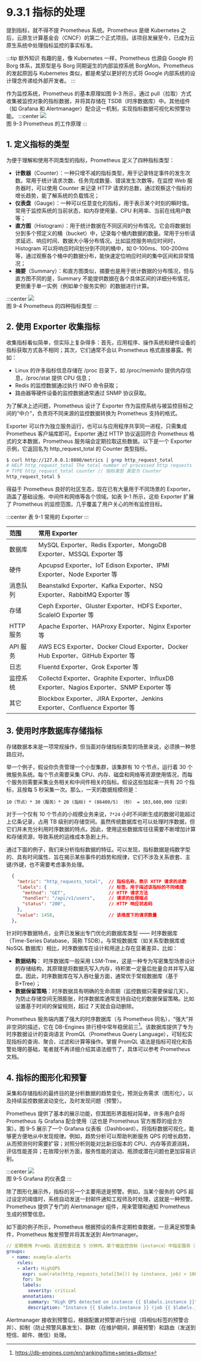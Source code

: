 # 9.3.1 指标的处理

提到指标，就不得不提 Prometheus 系统。Prometheus 是继 Kubernetes 之后，云原生计算基金会（CNCF）的第二个正式项目。该项目发展至今，已成为云原生系统中处理指标监控的事实标准。

:::tip 额外知识
有趣的是，像 Kubernetes 一样，Prometheus 也源自 Google 的 Borg 体系，其原型是与 Borg 同期诞生的内部监控系统 BorgMon。Prometheus 的发起原因与 Kubernetes 类似，都是希望以更好的方式将 Google 内部系统的设计理念传递给外部开发者。
:::

作为监控系统，Prometheus 的基本原理如图 9-3 所示，通过 pull（拉取）方式收集被监控对象的指标数据，并将其存储在 TSDB（时序数据库）中。其他组件（如 Grafana 和 Alertmanager）配合这一机制，实现指标数据可视化和预警功能。
:::center
  ![](../assets/prometheus-arch.png)<br/>
  图 9-3 Prometheus 的工作原理
:::

## 1. 定义指标的类型

为便于理解和使用不同类型的指标，Prometheus 定义了四种指标类型：

- **计数器**（Counter）：一种只增不减的指标类型，用于记录特定事件的发生次数。常用于统计请求次数、任务完成数量、错误发生次数等。在监控 Web 服务器时，可以使用 Counter 来记录 HTTP 请求的总数，通过观察这个指标的增长趋势，能了解系统的负载情况；
- **仪表盘**（Gauge）：一种可以任意变化的指标，用于表示某个时刻的瞬时值。常用于监控系统的当前状态，如内存使用量、CPU 利用率、当前在线用户数等；
- **直方图**（Histogram）：用于统计数据在不同区间的分布情况。它会将数据划分到多个预定义的桶（bucket）中，记录每个桶内数据的数量。常用于分析请求延迟、响应时间、数据大小等分布情况。比如监控服务响应时间时，Histogram 可以将响应时间划分到不同的桶中，如 0-100ms、100-200ms 等，通过观察各个桶中的数据分布，能快速定位响应时间的集中区间和异常情况；
- **摘要**（Summary）：和直方图类似，摘要也是用于统计数据的分布情况，但与直方图不同的是，Summary 不能提供数据在各个具体区间的详细分布情况，更侧重于单一实例（例如单个服务实例）的数据进行计算。

:::center
  ![](../assets/four-metrics-type.png)<br/>
  图 9-4 Prometheus 的四种指标类型
:::

## 2. 使用 Exporter 收集指标

收集指标看似简单，但实际上复杂得多：首先，应用程序、操作系统和硬件设备的指标获取方式各不相同；其次，它们通常不会以 Prometheus 格式直接暴露。例如：

- Linux 的许多指标信息存储在 /proc 目录下，如 /proc/meminfo 提供内存信息，/proc/stat 提供 CPU 信息；
- Redis 的监控数据通过执行 INFO 命令获取；
- 路由器等硬件设备的监控数据通常通过 SNMP 协议获取。

为了解决上述问题，Prometheus 设计了 Exporter 作为监控系统与被监控目标之间的“中介”，负责将不同来源的监控数据转换为 Prometheus 支持的格式。

Exporter 可以作为独立服务运行，也可以与应用程序共享同一进程，只需集成 Prometheus 客户端库即可。Exporter 通过 HTTP 协议返回符合 Prometheus 格式的文本数据，Prometheus 服务端会定期拉取这些数据。以下是一个 Exporter 示例，它返回名为 http_request_total 的 Counter 类型指标。

```bash
$ curl http://127.0.0.1:8080/metrics | grep http_request_total
# HELP http_request_total The total number of processed http requests
# TYPE http_request_total counter // 指标类型 类型为 Counter
http_request_total 5
```

得益于 Prometheus 良好的社区生态，现在已有大量用于不同场景的 Exporter，涵盖了基础设施、中间件和网络等各个领域。如表 9-1 所示，这些 Exporter 扩展了 Prometheus 的监控范围，几乎覆盖了用户关心的所有监控目标。

:::center
表 9-1 常用的 Exporter
:::

| 范围 | 常用 Exporter |
|:--|:--|
 | 数据库 |  MySQL Exporter、Redis Exporter、MongoDB Exporter、MSSQL Exporter 等 | 
 | 硬件 | Apcupsd Exporter、IoT Edison Exporter、IPMI Exporter、Node Exporter 等 | 
 | 消息队列 |  Beanstalkd Exporter、Kafka Exporter、NSQ Exporter、RabbitMQ Exporter 等 |
 | 存储 | Ceph Exporter、Gluster Exporter、HDFS Exporter、ScaleIO Exporter 等 | 
 | HTTP 服务 | Apache Exporter、HAProxy Exporter、Nginx Exporter 等 |
 | API 服务 | AWS ECS Exporter、Docker Cloud Exporter、Docker Hub Exporter、GitHub Exporter 等 | 
 | 日志 | Fluentd Exporter、Grok Exporter 等 | 
 | 监控系统 |  Collectd Exporter、Graphite Exporter、InfluxDB Exporter、Nagios Exporter、SNMP Exporter 等 |
 | 其它 | Blockbox Exporter、JIRA Exporter、Jenkins Exporter、Confluence Exporter 等|

## 3. 使用时序数据库存储指标

存储数据本来是一项常规操作，但当面对存储指标类型的场景来说，必须换一种思路应对。

举一个例子，假设你负责管理一个小型集群，该集群有 10 个节点，运行着 30 个微服务系统。每个节点需要采集 CPU、内存、磁盘和网络等资源使用情况，而每个服务则需要采集业务相关和中间件相关的指标。假设这些加起来一共有 20 个指标，且按每 5 秒采集一次。那么，一天的数据规模将是：

```
10（节点）* 30（服务）* 20 (指标) * (86400/5) （秒） = 103,680,000（记录）
```

对于一个仅有 10 个节点的小规模业务来说，`7*24` 小时不间断生成的数据可能超过上亿条记录，占用 TB 级别的存储空间。虽然传统数据库也可以处理时序数据，但它们并未充分利用时序数据的特点。因此，使用这些数据库往往需要不断增加计算和存储资源，导致系统的运维成本急剧上升。

通过下面的例子，我们来分析指标数据的特征。可以发现，指标数据是纯数字型的、具有时间属性、旨在揭示某些事件的趋势和规律，它们不涉及关系嵌套、主键/外键，也不需要考虑事务处理。

```json
  {
    "metric": "http_requests_total",  // 指标名称，表示 HTTP 请求的总数
    "labels": {                       // 标签，用于描述该指标的不同维度
      "method": "GET",                // HTTP 请求方法
      "handler": "/api/v1/users",     // 请求的处理端点
      "status": "200",                // HTTP 响应状态码
    },
    "value": 1458,                    // 该维度下的请求数量
  },
```
针对时序数据特点，业界已发展出专门优化的数据库类型 —— 时序数据库（Time-Series Database，简称 TSDB）。与常规数据库（如关系型数据库或 NoSQL 数据库）相比，时序数据库在设计和用途上存在显著差异，比如：

- **数据结构**：
时序数据库一般采用 LSM-Tree，这是一种专为写密集型场景设计的存储结构，其原理是将数据先写入内存，待积累一定量后批量合并并写入磁盘。因此，时序数据库在写入吞吐量方面，通常优于常规数据库（基于 B+Tree）；
- **数据保留策略**：时序数据具有明确的生命周期（监控数据只需要保留几天）。为防止存储空间无限膨胀，时序数据库通常支持自动化的数据保留策略。比如设置基于时间的保留规则，超过 7 天就会自动删除。


Prometheus 服务端内置了强大的时序数据库（与 Prometheus 同名），“强大”并非空洞的描述，它在 DB-Engines 排行榜中常年稳居前三[^1]。该数据库提供了专为时序数据设计的查询语言 PromQL（Prometheus Query Language），可轻松实现指标的查询、聚合、过滤和计算等操作。掌握 PromQL 语法是指标可视化和告警处理的基础，笔者就不再详细介绍其语法细节了，具体可以参考 Prometheus 文档。

## 4. 指标的图形化和预警

采集和存储指标的最终目的是分析数据的趋势变化，预测业务需求（图形化），以及持续监控数据波动变化，及时发现问题（预警）。

Prometheus 提供了基本的展示功能，但其图形界面相对简单，许多用户会将 Prometheus 与 Grafana 配合使用（这也是 Prometheus 官方推荐的组合方案）。图 9-5 展示了一个 Grafana 仪表板（Dashboard）。将指标数据可视化，能够更方便地从中发现规律。例如，趋势分析可以帮助判断服务 QPS 的增长趋势，从而预测何时需要扩容；对照分析则能对比新旧版本的 CPU、内存等资源消耗，评估性能差异；在故障分析方面，服务性能的波动、瓶颈或潜在问题也更加容易识别。

:::center
  ![](../assets/grafana-dashboard-english.png)<br/>
  图 9-5 Grafana 的仪表盘
:::

除了图形化展示外，指标的另一个主要用途是预警。例如，当某个服务的 QPS 超过设定的阈值时，系统自动发送一封邮件通知工程师及时处理，这就是一种预警。Prometheus 提供了专门的 Alertmanager 组件，用来管理和通知 Prometheus 生成的预警信息。

如下面的例子所示，Prometheus 根据预设的条件定期检查数据，一旦满足预警条件，Prometheus 触发预警并将其发送到 Alertmanager。
```yaml
// 定期使用 PromQL 语法检查过去 5 分钟内，某个被监控目标（instance）中指定服务（job）的 QPS 是否超过 1000。
groups:
  - name: example-alerts
    rules:
    - alert: HighQPS
      expr: sum(rate(http_requests_total[5m])) by (instance, job) > 1000
      for: 5m
      labels:
        severity: critical
      annotations:
        summary: "High QPS detected on instance {{ $labels.instance }}"
        description: "Instance {{ $labels.instance }} (job {{ $labels.job }}) has had a QPS greater than 1000 for more than 5 minutes."
```

Alertmanager 接收到预警后，根据配置对预警进行分组（将相似标签的预警合并）、抑制（防止预警风暴发生）、静默（在维护期间，屏蔽预警）和路由（发送到短信、邮件、微信）处理。

[^1]: https://db-engines.com/en/ranking/time+series+dbms
